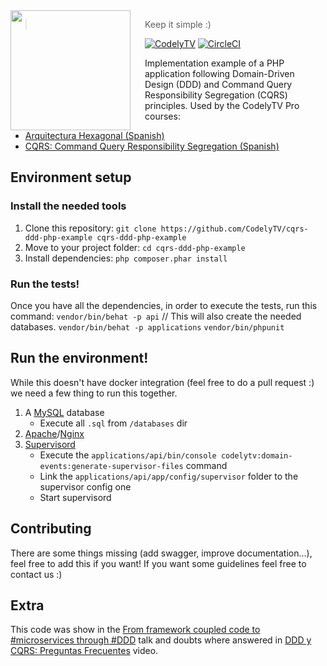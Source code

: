 <img src="http://codely.tv/wp-content/uploads/2016/05/cropped-logo-codelyTV.png" align="left" width="192px" height="192px"/>
<img align="left" width="0" height="192px" hspace="10"/>

> Keep it simple :)

[![CodelyTV](https://img.shields.io/badge/code-codely-green.svg?style=flat-square)](codely.tv)
[![CircleCI](https://circleci.com/gh/CodelyTV/cqrs-ddd-php-example/tree/master.svg?style=svg&circle-token=ce12d04556fa79b78bb2beefa0356a6f6934b26b)](https://circleci.com/gh/CodelyTV/cqrs-ddd-php-example/tree/master)

Implementation example of a PHP application following Domain-Driven Design (DDD) and Command Query Responsibility Segregation (CQRS) principles. Used by the CodelyTV Pro courses:
* [Arquitectura Hexagonal (Spanish)](https://pro.codely.tv/library/arquitectura-hexagonal/66748/about/)
* [CQRS: Command Query Responsibility Segregation (Spanish)](https://pro.codely.tv/library/cqrs-command-query-responsibility-segregation-3719e4aa/62554/about/)

## Environment setup

### Install the needed tools
1. Clone this repository: `git clone https://github.com/CodelyTV/cqrs-ddd-php-example cqrs-ddd-php-example`
2. Move to your project folder: `cd cqrs-ddd-php-example`
3. Install dependencies: `php composer.phar install`

### Run the tests!
Once you have all the dependencies, in order to execute the tests, run this command:
`vendor/bin/behat -p api` // This will also create the needed databases.
`vendor/bin/behat -p applications`
`vendor/bin/phpunit`

## Run the environment!
While this doesn't have docker integration (feel free to do a pull request :) we need a few thing to run this together.
 1. A [MySQL](https://www.mysql.com/) database
     * Execute all `.sql` from `/databases` dir
 2. [Apache](https://httpd.apache.org/)/[Nginx](https://nginx.org/en/)
 3. [Supervisord](http://supervisord.org/)
     * Execute the `applications/api/bin/console codelytv:domain-events:generate-supervisor-files` command
     * Link the `applications/api/app/config/supervisor` folder to the supervisor config one
     * Start supervisord

## Contributing
There are some things missing (add swagger, improve documentation...), feel free to add this if you want! If you want 
some guidelines feel free to contact us :)

## Extra
This code was show in the [From framework coupled code to #microservices through #DDD](http://codely.tv/screencasts/codigo-acoplado-framework-microservicios-ddd) talk and doubts where answered in [DDD y CQRS: Preguntas Frecuentes](http://codely.tv/screencasts/ddd-cqrs-preguntas-frecuentes/) video.
